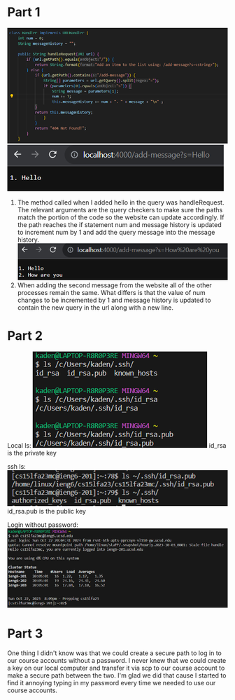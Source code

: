 # Part 1
![Image](SSCode.png)
![Image](SSHello.png)
1) The method called when I added hello in the query was handleRequest. The relevant arguments are the query checkers to make sure the paths match the portion of the code so the website can update accordingly. If the path reaches the if statement num and message history is updated to increment num by 1 and add the query message into the message history. 
![Image](SSHAY.png)
2) When adding the second message from the website all of the other processes remain the same. What differs is that the value of num changes to be incremented by 1 and message history is updated to contain the new query in the url along with a new line. 
# Part 2
Local ls:
![Image](lsLocal.png)
id_rsa is the private key

ssh ls:
![Image](lsAccount.png)
id_rsa.pub is the public key

Login without password:
![Image](login.png)

# Part 3
One thing I didn't know was that we could create a secure path to log in to our course accounts without a password. I never knew that we could create a key on our 
local computer and transfer it via scp to our course account to make a secure path between the two. I'm glad we did that cause I started to find it annoying typing 
in my password every time we needed to use our course accounts. 
